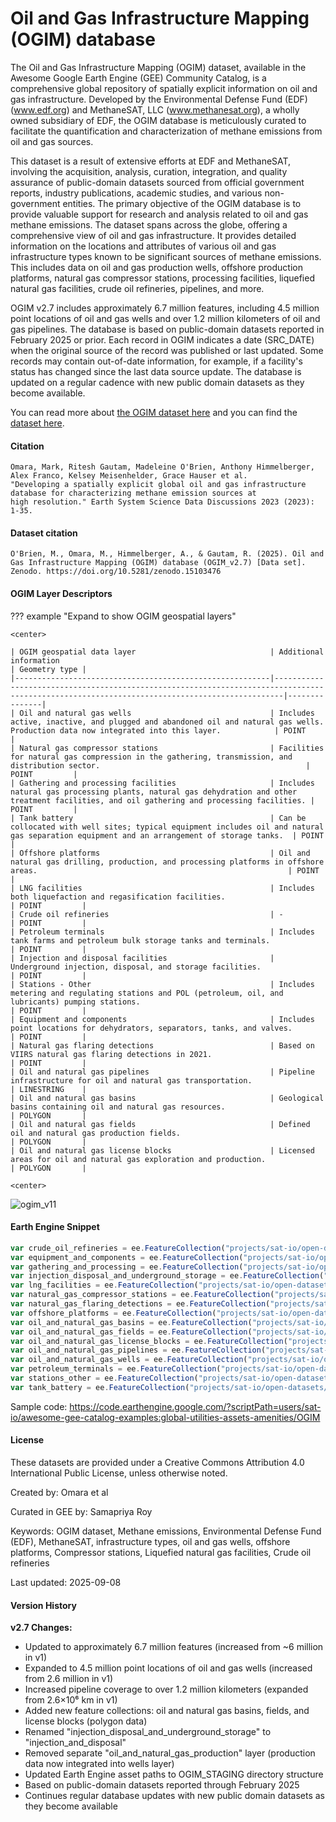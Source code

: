 # Oil and Gas Infrastructure Mapping (OGIM) database

The Oil and Gas Infrastructure Mapping (OGIM) dataset, available in the Awesome Google Earth Engine (GEE) Community Catalog, is a comprehensive global repository of spatially explicit information on oil and gas infrastructure. Developed by the Environmental Defense Fund (EDF) (www.edf.org) and MethaneSAT, LLC (www.methanesat.org), a wholly owned subsidiary of EDF, the OGIM database is meticulously curated to facilitate the quantification and characterization of methane emissions from oil and gas sources.

This dataset is a result of extensive efforts at EDF and MethaneSAT, involving the acquisition, analysis, curation, integration, and quality assurance of public-domain datasets sourced from official government reports, industry publications, academic studies, and various non-government entities. The primary objective of the OGIM database is to provide valuable support for research and analysis related to oil and gas methane emissions. The dataset spans across the globe, offering a comprehensive view of oil and gas infrastructure. It provides detailed information on the locations and attributes of various oil and gas infrastructure types known to be significant sources of methane emissions. This includes data on oil and gas production wells, offshore production platforms, natural gas compressor stations, processing facilities, liquefied natural gas facilities, crude oil refineries, pipelines, and more.

OGIM v2.7 includes approximately 6.7 million features, including 4.5 million point locations of oil and gas wells and over 1.2 million kilometers of oil and gas pipelines. The database is based on public-domain datasets reported in February 2025 or prior. Each record in OGIM indicates a date (SRC_DATE) when the original source of the record was published or last updated. Some records may contain out-of-date information, for example, if a facility's status has changed since the last data source update. The database is updated on a regular cadence with new public domain datasets as they become available.

You can read more about [the OGIM dataset here](https://essd.copernicus.org/articles/15/3761/2023/essd-15-3761-2023.pdf) and you can find the [dataset here](https://zenodo.org/records/7922117).

#### Citation

```
Omara, Mark, Ritesh Gautam, Madeleine O'Brien, Anthony Himmelberger, Alex Franco, Kelsey Meisenhelder, Grace Hauser et al.
"Developing a spatially explicit global oil and gas infrastructure database for characterizing methane emission sources at
high resolution." Earth System Science Data Discussions 2023 (2023): 1-35.
```

#### Dataset citation

```
O'Brien, M., Omara, M., Himmelberger, A., & Gautam, R. (2025). Oil and Gas Infrastructure Mapping (OGIM) database (OGIM_v2.7) [Data set].
Zenodo. https://doi.org/10.5281/zenodo.15103476
```

#### OGIM Layer Descriptors

??? example "Expand to show OGIM geospatial layers"

    <center>

    | OGIM geospatial data layer                              | Additional information                                                                                                                       | Geometry type |
    |---------------------------------------------------------|----------------------------------------------------------------------------------------------------------------------------------------------|---------------|
    | Oil and natural gas wells                               | Includes active, inactive, and plugged and abandoned oil and natural gas wells. Production data now integrated into this layer.            | POINT         |
    | Natural gas compressor stations                         | Facilities for natural gas compression in the gathering, transmission, and distribution sector.                                              | POINT         |
    | Gathering and processing facilities                     | Includes natural gas processing plants, natural gas dehydration and other treatment facilities, and oil gathering and processing facilities. | POINT         |
    | Tank battery                                            | Can be collocated with well sites; typical equipment includes oil and natural gas separation equipment and an arrangement of storage tanks.  | POINT         |
    | Offshore platforms                                      | Oil and natural gas drilling, production, and processing platforms in offshore areas.                                                        | POINT         |
    | LNG facilities                                          | Includes both liquefaction and regasification facilities.                                                                                    | POINT         |
    | Crude oil refineries                                    | -                                                                                                                                            | POINT         |
    | Petroleum terminals                                     | Includes tank farms and petroleum bulk storage tanks and terminals.                                                                          | POINT         |
    | Injection and disposal facilities                       | Underground injection, disposal, and storage facilities.                                                                                     | POINT         |
    | Stations - Other                                        | Includes metering and regulating stations and POL (petroleum, oil, and lubricants) pumping stations.                                         | POINT         |
    | Equipment and components                                | Includes point locations for dehydrators, separators, tanks, and valves.                                                                     | POINT         |
    | Natural gas flaring detections                          | Based on VIIRS natural gas flaring detections in 2021.                                                                                       | POINT         |
    | Oil and natural gas pipelines                           | Pipeline infrastructure for oil and natural gas transportation.                                                                               | LINESTRING    |
    | Oil and natural gas basins                              | Geological basins containing oil and natural gas resources.                                                                                   | POLYGON       |
    | Oil and natural gas fields                              | Defined oil and natural gas production fields.                                                                                               | POLYGON       |
    | Oil and natural gas license blocks                      | Licensed areas for oil and natural gas exploration and production.                                                                           | POLYGON       |

    <center>

![ogim_v11](https://github.com/samapriya/awesome-gee-community-datasets/assets/6677629/11cbe7b9-ae51-413a-adfa-cd85c05d278e)

#### Earth Engine Snippet

```js
var crude_oil_refineries = ee.FeatureCollection("projects/sat-io/open-datasets/OGIM/crude_oil_refineries");
var equipment_and_components = ee.FeatureCollection("projects/sat-io/open-datasets/OGIM/equipment_and_components");
var gathering_and_processing = ee.FeatureCollection("projects/sat-io/open-datasets/OGIM/gathering_and_processing");
var injection_disposal_and_underground_storage = ee.FeatureCollection("projects/sat-io/open-datasets/OGIM/injection_and_disposal");
var lng_facilities = ee.FeatureCollection("projects/sat-io/open-datasets/OGIM/lng_facilities");
var natural_gas_compressor_stations = ee.FeatureCollection("projects/sat-io/open-datasets/OGIM/natural_gas_compressor_stations");
var natural_gas_flaring_detections = ee.FeatureCollection("projects/sat-io/open-datasets/OGIM/natural_gas_flaring_detections");
var offshore_platforms = ee.FeatureCollection("projects/sat-io/open-datasets/OGIM/offshore_platforms")
var oil_and_natural_gas_basins = ee.FeatureCollection("projects/sat-io/open-datasets/OGIM/oil_and_natural_gas_basins")
var oil_and_natural_gas_fields = ee.FeatureCollection("projects/sat-io/open-datasets/OGIM/oil_and_natural_gas_fields")
var oil_and_natural_gas_license_blocks = ee.FeatureCollection("projects/sat-io/open-datasets/OGIM/oil_and_natural_gas_license_blocks")
var oil_and_natural_gas_pipelines = ee.FeatureCollection("projects/sat-io/open-datasets/OGIM/oil_and_natural_gas_pipelines");
var oil_and_natural_gas_wells = ee.FeatureCollection("projects/sat-io/open-datasets/OGIM/oil_and_natural_gas_wells");
var petroleum_terminals = ee.FeatureCollection("projects/sat-io/open-datasets/OGIM/petroleum_terminals");
var stations_other = ee.FeatureCollection("projects/sat-io/open-datasets/OGIM/stations_other");
var tank_battery = ee.FeatureCollection("projects/sat-io/open-datasets/OGIM/tank_battery");
```

Sample code: https://code.earthengine.google.com/?scriptPath=users/sat-io/awesome-gee-catalog-examples:global-utilities-assets-amenities/OGIM

#### License

These datasets are provided under a Creative Commons Attribution 4.0 International Public License, unless otherwise noted.

Created by: Omara et al

Curated in GEE by: Samapriya Roy

Keywords: OGIM dataset, Methane emissions, Environmental Defense Fund (EDF), MethaneSAT, infrastructure types, oil and gas wells, offshore platforms, Compressor stations, Liquefied natural gas facilities, Crude oil refineries

Last updated: 2025-09-08

#### Version History

**v2.7 Changes:**

- Updated to approximately 6.7 million features (increased from ~6 million in v1)
- Expanded to 4.5 million point locations of oil and gas wells (increased from 2.6 million in v1)
- Increased pipeline coverage to over 1.2 million kilometers (expanded from 2.6×10⁶ km in v1)
- Added new feature collections: oil and natural gas basins, fields, and license blocks (polygon data)
- Renamed "injection_disposal_and_underground_storage" to "injection_and_disposal"
- Removed separate "oil_and_natural_gas_production" layer (production data now integrated into wells layer)
- Updated Earth Engine asset paths to OGIM_STAGING directory structure
- Based on public-domain datasets reported through February 2025
- Continues regular database updates with new public domain datasets as they become available


